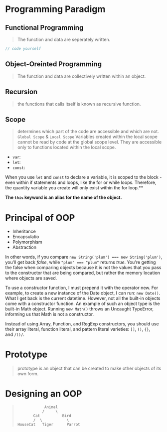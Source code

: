 # Programming Paradigm

## Functional Programming
> The function and data are seperately written.
```javascript
// code yourself
```


## Object-Oreinted Programming
> The function and data are collectively written within an object.


## Recursion
> the functions that calls itself is known as recursive function.

## Scope
> determines which part of the code are accessible and which are not. `Global Scope` & `Local Scope` 
> Variables created within the local scope cannot be read by code at the global scope level. They are accessible only to functions located within the local scope.  

* `var`:
* `let`:
* `const`:

When you use `let` and `const` to declare a variable, it is scoped to the block - even within if statements and loops, like the for or while loops. Therefore, the quantity variable you create will only exist within the for loop.**

 **The `this` keyword is an alias for the name of the object.**


 # Principal of OOP

 * Inheritance
 * Encapsulatio
 * Polymorphism
 * Abstraction



In other words, if you compare `new String('plum') === new String('plum')`, you'll get back *false*, while `"plum" === "plum"` returns *true*. You're getting the false when comparing objects because it is not the values that you pass to the constructor that are being compared, but rather the memory location where objects are saved.

To use a constructor function, I must prepend it with the operator new. For example, to create a new instance of the Date object, I can run: `new Date()`. What I get back is the current datetime. However, not all the built-in objects come with a constructor function. An example of such an object type is the built-in Math object. Running `new Math()` throws an Uncaught TypeError, informing us that Math is not a constructor.

Instead of using Array, Function, and RegExp constructors, you should use their array literal, function literal, and pattern literal varieties: `[]`, `()`, `{}`, and `/()/`.

 # Prototype
 > prototype is an object that can be created to make other objects of its own form.

 # Designing an OOP
>                 Animal
>                /     \
>            Cat          Bird
>            /  \           \
>     HouseCat   Tiger      Parrot
>    
